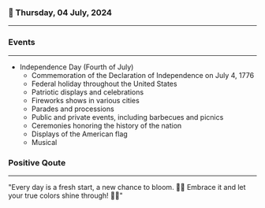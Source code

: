 ### 📅 Thursday, 04 July, 2024
------
### Events
------
- Independence Day (Fourth of July)
  - Commemoration of the Declaration of Independence on July 4, 1776
  - Federal holiday throughout the United States
  - Patriotic displays and celebrations
  - Fireworks shows in various cities
  - Parades and processions
  - Public and private events, including barbecues and picnics
  - Ceremonies honoring the history of the nation
  - Displays of the American flag
  - Musical
### Positive Qoute
------
"Every day is a fresh start, a new chance to bloom. 🌺✨ Embrace it and let your true colors shine through! 🌟🌈"
